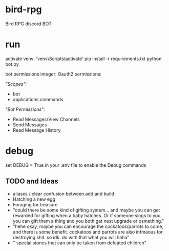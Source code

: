 # bird-rpg
 Bird RPG discord BOT

# run
activate venv: 'venv\Scripts\activate'
pip install -r requirements.txt
python bot.py


bot permissions integer: Oauth2 permissions:

*"Scopes":*
- bot
- applications.commands

*"Bot Permissions":*
- Read Messages/View Channels
- Send Messages
- Read Message History

# debug
set DEBUG = True in your .env file to enable the Debug commands

## TODO and Ideas
- aliases / clear confusion between add and build
- Hatching a new egg
- Foraging for treasure
- "could there be some kind of gifting system... and maybe you can get rewarded for gifting when a baby hatches. Or if someone sings to you, you can gift them a thing and you both get nest upgrade or osmething."
- "hehe okay, maybe you can encourage the cockatoos/parrots to come, and there is some benefit. cockatoos and parrots are also infmaous for destroying shit. so idk. do with that what you will haha"
- " special stones that can only be taken from defeated children"